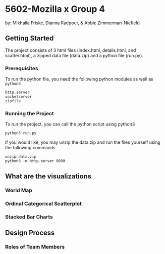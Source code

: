 # 5602-Mozilla x Group 4
by: Mikhaila Friske, Dianna Radpour, & Abbie Zimmerman-Niefield

## Getting Started
The project consists of 3 html files (index.html, details.html, and scatter.html), a zipped data file (data.zip) and a python file (run.py).

### Prerequisites
To run the python file, you need the following python modules as well as `python3`
```
http.server
socketserver
zipfile
```

### Running the Project
To run the project, you can call the python script using python3
```
python3 run.py
```
if you would like, you may unzip the data.zip and run the files yourself using the following commands

```
unzip data.zip
python3 -m http.server 8000
```

## What are the visualizations
### World Map

### Ordinal Categorical Scatterplot

### Stacked Bar Charts

## Design Process

### Roles of Team Members
